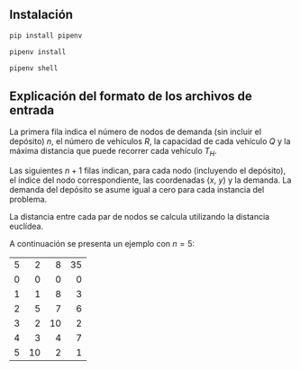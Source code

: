 ## Instalación

```bash
pip install pipenv

pipenv install

pipenv shell
```

## Explicación del formato de los archivos de entrada

La primera fila indica el número de nodos de demanda (sin incluir el depósito) $n$, el número de vehículos $R$, la capacidad de cada vehículo $Q$ y la máxima distancia que puede recorrer cada vehículo $T_H$.

Las siguientes $n + 1$ filas indican, para cada nodo (incluyendo el depósito), el índice del nodo correspondiente, las coordenadas ($x$, $y$) y la demanda. La demanda del depósito se asume igual a cero para cada instancia del problema.

La distancia entre cada par de nodos se calcula utilizando la distancia euclídea.

A continuación se presenta un ejemplo con $n = 5$:

| | | | |
|-:|-:|-:|-:|
|5|2|8|35|
|0|0|0|0|
|1|1|8|3|
|2|5|7|6|
|3|2|10|2|
|4|3|4|7|
|5|10|2|1|